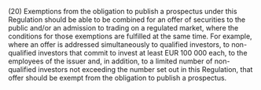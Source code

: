 (20) Exemptions from the obligation to publish a prospectus under this Regulation should be able to be combined for an offer of securities to the public and/or an admission to trading on a regulated market, where the conditions for those exemptions are fulfilled at the same time. For example, where an offer is addressed simultaneously to qualified investors, to non-qualified investors that commit to invest at least EUR 100 000 each, to the employees of the issuer and, in addition, to a limited number of non-qualified investors not exceeding the number set out in this Regulation, that offer should be exempt from the obligation to publish a prospectus.